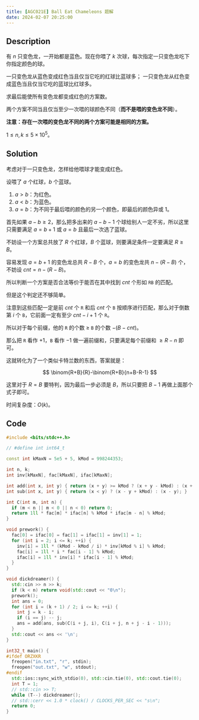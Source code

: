 ```yaml
---
title: [AGC021E] Ball Eat Chameleons 题解
date: 2024-02-07 20:25:00
---
```


## Description

有 $n$ 只变色龙，一开始都是蓝色。现在你喂了 $k$ 次球，每次指定一只变色龙吃下你指定颜色的球。

一只变色龙从蓝色变成红色当且仅当它吃的红球比蓝球多；
一只变色龙从红色变成蓝色当且仅当它吃的蓝球比红球多。

求最后能使所有变色龙都变成红色的方案数。

两个方案不同当且仅当至少一次喂的球颜色不同（**而不是喂的变色龙不同**）。

**注意：存在一次喂的变色龙不同的两个方案可能是相同的方案。**

$1\leq n,k\leq 5\times 10^5$。

## Solution

考虑对于一只变色龙，怎样给他喂球才能变成红色。

设喂了 $a$ 个红球，$b$ 个蓝球。

1. $a>b$：为红色。
2. $a<b$：为蓝色。
3. $a=b$：为不同于最后喂的颜色的另一个颜色，即最后的颜色异或 $1$。

首先如果 $a-b\geq 2$，那么把多出来的 $a-b-1$ 个球给别人一定不劣，所以这里只需要满足 $a=b+1$ 或 $a=b$ 且最后一次选了蓝球。

不妨设一个方案总共放了 $R$ 个红球，$B$ 个蓝球，则要满足条件一定要满足 $R\geq B$。

容易发现 $a=b+1$ 的变色龙总共 $R-B$ 个，$a=b$ 的变色龙共 $n-(R-B)$ 个，不妨设 $cnt=n-(R-B)$。

所以判断一个方案是否合法等价于能否在其中找到 $cnt$ 个形如 `RB` 的匹配。

但是这个判定还不够简单。

注意到这些匹配一定是前 $cnt$ 个 `R` 和后 $cnt$ 个 `B` 按顺序进行匹配，那么对于倒数第 $i$ 个 `B`，它前面一定有至少 $cnt-i+1$ 个 `R`。

所以对于每个前缀，他的 `R` 的个数 $\geq$ `B` 的个数 $-(B-cnt)$。

那么把 `R` 看作 $+1$，`B` 看作 $-1$ 做一遍前缀和，只要满足每个前缀和 $\geq R-n$ 即可。

这就转化为了一个类似卡特兰数的东西，答案就是：

$$
\binom{R+B}{R}-\binom{R+B}{n+B-R-1}
$$

这里对于 $R=B$ 要特判，因为最后一步必须是 $B$，所以只要把 $B-1$ 再做上面那个式子即可。

时间复杂度：$O(k)$。

## Code

```cpp
#include <bits/stdc++.h>

// #define int int64_t

const int kMaxN = 5e5 + 5, kMod = 998244353;

int n, k;
int inv[kMaxN], fac[kMaxN], ifac[kMaxN];

int add(int x, int y) { return (x + y) >= kMod ? (x + y - kMod) : (x + y); }
int sub(int x, int y) { return (x < y) ? (x - y + kMod) : (x - y); }

int C(int m, int n) {
  if (m < n || m < 0 || n < 0) return 0;
  return 1ll * fac[m] * ifac[n] % kMod * ifac[m - n] % kMod;
}

void prework() {
  fac[0] = ifac[0] = fac[1] = ifac[1] = inv[1] = 1;
  for (int i = 2; i <= k; ++i) {
    inv[i] = 1ll * (kMod - kMod / i) * inv[kMod % i] % kMod;
    fac[i] = 1ll * i * fac[i - 1] % kMod;
    ifac[i] = 1ll * inv[i] * ifac[i - 1] % kMod;
  }
}

void dickdreamer() {
  std::cin >> n >> k;
  if (k < n) return void(std::cout << "0\n");
  prework();
  int ans = 0;
  for (int i = (k + 1) / 2; i <= k; ++i) {
    int j = k - i;
    if (i == j) -- j;
    ans = add(ans, sub(C(i + j, i), C(i + j, n + j - i - 1)));
  }
  std::cout << ans << '\n';
}

int32_t main() {
#ifdef ORZXKR
  freopen("in.txt", "r", stdin);
  freopen("out.txt", "w", stdout);
#endif
  std::ios::sync_with_stdio(0), std::cin.tie(0), std::cout.tie(0);
  int T = 1;
  // std::cin >> T;
  while (T--) dickdreamer();
  // std::cerr << 1.0 * clock() / CLOCKS_PER_SEC << "s\n";
  return 0;
}
```